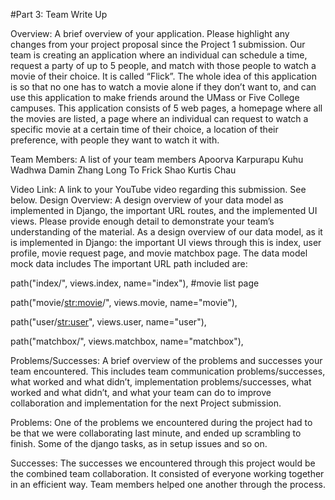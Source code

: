 #Part 3: Team Write Up


Overview: A brief overview of your application. Please highlight any changes from your project proposal since the Project 1 submission.
Our team is creating an application where an individual can schedule a time, request a party of up to 5 people, and match with those people to watch a movie of their choice. It is called “Flick”. The whole idea of this application is so that no one has to watch a movie alone if they don’t want to, and can use this application to make friends around the UMass or Five College campuses. This application consists of 5 web pages, a homepage where all the movies are listed, a page where an individual can request to watch a specific movie at a certain time of their choice, a location of their preference, with people they want to watch it with.

Team Members: A list of your team members
Apoorva Karpurapu
Kuhu Wadhwa
Damin Zhang
Long To
Frick Shao
Kurtis Chau

Video Link: A link to your YouTube video regarding this submission. See below.
Design Overview: A design overview of your data model as implemented in Django, the important URL routes, and the implemented UI views. Please provide enough detail to demonstrate your team’s understanding of the material. 
As a design overview of our data model, as it is implemented in Django: the important UI views through this is index, user profile, movie request page, and movie matchbox page. The data model mock data includes The important URL path included are: 

   path("index/", views.index, name="index"), #movie list page


   path("movie/<str:movie>/", views.movie, name="movie"),


   path("user/<str:user>", views.user, name="user"),


   path("matchbox/", views.matchbox, name="matchbox"),



Problems/Successes: A brief overview of the problems and successes your team encountered. This includes team communication problems/successes, what worked and what didn’t, implementation problems/successes, what worked and what didn’t, and what your team can do to improve collaboration and implementation for the next Project submission.

Problems:
  One of the problems we encountered during the project had to be that we were collaborating last minute, and ended up scrambling to finish.
Some of the django tasks, as in setup issues and so on.

Successes:
 The successes we encountered through this project would be the combined team collaboration. It consisted of everyone working together in an efficient way.
Team members helped one another through the process.
